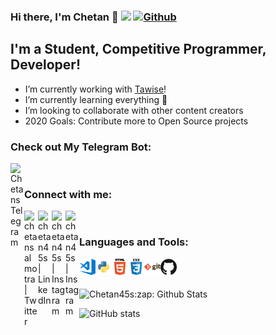 ### Hi there, I'm Chetan 👋  ![](https://visitor-badge.laobi.icu/badge?page_id=Chetan45s.Chetan45s)    [![Github](https://img.shields.io/github/followers/Chetan45s?label=Follow&style=social)](https://github.com/Chetan45s)

## I'm a Student, Competitive Programmer, Developer!

- I’m currently working with [Tawise][website]!
- I’m currently learning everything 🤣
- I’m looking to collaborate with other content creators
- 2020 Goals: Contribute more to Open Source projects

### Check out My Telegram Bot:
<a href="https://t.me/newsfromchetanbot">
  <img align="left" alt="Chetans Telegram" width="22px" src="https://cdn.jsdelivr.net/npm/simple-icons@v3/icons/telegram.svg" />
</a>

<br />

### Connect with me:

[<img align="left" alt="chetansalmotra | Twitter" width="22px" src="https://cdn.jsdelivr.net/npm/simple-icons@v3/icons/twitter.svg" />][twitter]
[<img align="left" alt="chetan45s | LinkedIn" width="22px" src="https://cdn.jsdelivr.net/npm/simple-icons@v3/icons/linkedin.svg" />][linkedin]
[<img align="left" alt="chetan45s | Instagram" width="22px" src="https://cdn.jsdelivr.net/npm/simple-icons@v3/icons/instagram.svg" />][instagram]
[<img align="left" alt="chetan45s | Instagram" width="22px" src="https://cdn.jsdelivr.net/npm/simple-icons@3.7.0/icons/gmail.svg" />][gmail]

<br />

### Languages and Tools:
<img align="left" alt="Visual Studio Code" width="26px" src="https://raw.githubusercontent.com/github/explore/80688e429a7d4ef2fca1e82350fe8e3517d3494d/topics/visual-studio-code/visual-studio-code.png" />
<img align="left" alt="Python" width="26px" src="https://raw.githubusercontent.com/github/explore/80688e429a7d4ef2fca1e82350fe8e3517d3494d/topics/python/python.png" />
<img align="left" alt="HTML5" width="26px" src="https://raw.githubusercontent.com/github/explore/80688e429a7d4ef2fca1e82350fe8e3517d3494d/topics/html/html.png" />
<img align="left" alt="CSS3" width="26px" src="https://raw.githubusercontent.com/github/explore/80688e429a7d4ef2fca1e82350fe8e3517d3494d/topics/css/css.png" />
<img align="left" alt="Git" width="26px" src="https://raw.githubusercontent.com/github/explore/80688e429a7d4ef2fca1e82350fe8e3517d3494d/topics/git/git.png" />
<img align="left" alt="GitHub" width="26px" src="https://raw.githubusercontent.com/github/explore/78df643247d429f6cc873026c0622819ad797942/topics/github/github.png" />

<br />
<br />

<p><img align="left" src="https://github-readme-stats.vercel.app/api/top-langs/?username=Chetan45s&layout=compact&hide=html" alt="Chetan45s" /></p>

<summary>:zap: Github Stats</summary>

![GitHub stats](https://github-readme-stats.vercel.app/api?username=Chetan45s&show_icons=true&theme=tokyonight) 
<!--![Top Langs](https://github-readme-stats.vercel.app/api/top-langs/?username=Chetan45s&theme=tokyonight) -->

[website]: https://tawise.in
[twitter]: https://twitter.com/chetansalmotra
[instagram]: https://instagram.com/chetan45s
[linkedin]: https://www.linkedin.com/in/chetan45s/
[gmail]: mailto:chetansalmotra45@gmail.com
